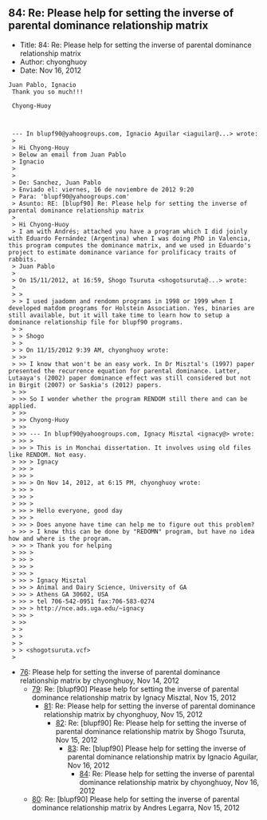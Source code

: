 ## 84: Re: Please help for setting the inverse of parental dominance relationship matrix

- Title: 84: Re: Please help for setting the inverse of parental dominance relationship matrix
- Author: chyonghuoy
- Date: Nov 16, 2012

```
Juan Pablo, Ignacio 
 Thank you so much!!!

 Chyong-Huoy



 --- In blupf90@yahoogroups.com, Ignacio Aguilar <iaguilar@...> wrote:
 >
 > Hi Chyong-Houy
 > Below an email from Juan Pablo
 > Ignacio 
 > 
 > 
 > De: Sanchez, Juan Pablo 
 > Enviado el: viernes, 16 de noviembre de 2012 9:20
 > Para: 'blupf90@yahoogroups.com'
 > Asunto: RE: [blupf90] Re: Please help for setting the inverse of parental dominance relationship matrix
 > 
 > Hi Chyong-Huoy
 > I am with Andrés; attached you have a program which I did joinly with Eduardo Fernández (Argentina) when I was doing PhD in Valencia, this program computes the dominance matrix, and we used in Eduardo's project to estimate dominance variance for prolificacy traits of rabbits.
 > Juan Pablo
 > 
 > On 15/11/2012, at 16:59, Shogo Tsuruta <shogotsuruta@...> wrote:
 > 
 > > 
 > > I used jaadomn and rendomn programs in 1998 or 1999 when I developed matdom programs for Holstein Association. Yes, binaries are still available, but it will take time to learn how to setup a dominance relationship file for blupf90 programs.
 > > 
 > > Shogo
 > > 
 > > On 11/15/2012 9:39 AM, chyonghuoy wrote:
 > >> 
 > >> I know that won't be an easy work. In Dr Misztal's (1997) paper presented the recurrence equation for parental dominance. Latter, Lutaaya's (2002) paper dominance effect was still considered but not in Birgit (2007) or Saskia's (2012) papers. 
 > >> 
 > >> So I wonder whether the program RENDOM still there and can be applied. 
 > >> 
 > >> Chyong-Huoy
 > >> 
 > >> --- In blupf90@yahoogroups.com, Ignacy Misztal <ignacy@> wrote:
 > >> >
 > >> > This is in Monchai dissertation. It involves using old files like RENDOM. Not easy.
 > >> > Ignacy
 > >> > 
 > >> > 
 > >> > On Nov 14, 2012, at 6:15 PM, chyonghuoy wrote:
 > >> > 
 > >> > 
 > >> > 
 > >> > Hello everyone, good day
 > >> > 
 > >> > Does anyone have time can help me to figure out this problem?
 > >> > I know this can be done by "REDOMN" program, but have no idea how and where is the program.
 > >> > Thank you for helping
 > >> > 
 > >> > 
 > >> > 
 > >> > 
 > >> > Ignacy Misztal
 > >> > Animal and Dairy Science, University of GA
 > >> > Athens GA 30602, USA
 > >> > tel 706-542-0951 fax:706-583-0274
 > >> > http://nce.ads.uga.edu/~ignacy
 > >> >
 > >> 
 > > 
 > > 
 > > 
 > > <shogotsuruta.vcf>
 > 
```

- [76](0076.md): Please help for setting the inverse of parental dominance relationship matrix by chyonghuoy, Nov 14, 2012
    - [79](0079.md): Re: [blupf90] Please help for setting the inverse of parental dominance relationship matrix by Ignacy Misztal, Nov 15, 2012
        - [81](0081.md): Re: Please help for setting the inverse of parental dominance relationship matrix by chyonghuoy, Nov 15, 2012
            - [82](0082.md): Re: [blupf90] Re: Please help for setting the inverse of parental dominance relationship matrix by Shogo Tsuruta, Nov 15, 2012
                - [83](0083.md): Re: [blupf90] Please help for setting the inverse of parental dominance relationship matrix by Ignacio Aguilar, Nov 16, 2012
                    - [84](0084.md): Re: Please help for setting the inverse of parental dominance relationship matrix by chyonghuoy, Nov 16, 2012
    - [80](0080.md): Re: [blupf90] Please help for setting the inverse of parental dominance relationship matrix by Andres Legarra, Nov 15, 2012
